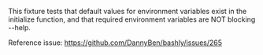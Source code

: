 This fixture tests that default values for environment variables exist in
the initialize function, and that required environment variables are NOT
blocking --help.

Reference issue: https://github.com/DannyBen/bashly/issues/265
